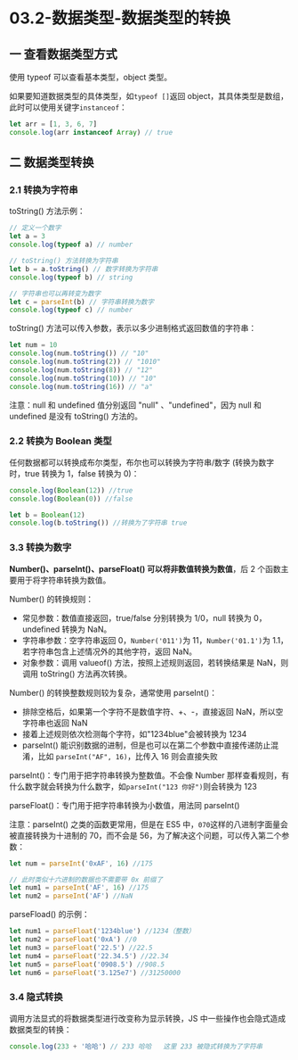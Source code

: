 # 03.2-数据类型-数据类型的转换

## 一 查看数据类型方式

使用 typeof 可以查看基本类型，object 类型。

如果要知道数据类型的具体类型，如`typeof []`返回 object，其具体类型是数组，此时可以使用关键字`instanceof`：

```js
let arr = [1, 3, 6, 7]
console.log(arr instanceof Array) // true
```

## 二 数据类型转换

### 2.1 转换为字符串

toString() 方法示例：

```js
// 定义一个数字
let a = 3
console.log(typeof a) // number

// toString() 方法转换为字符串
let b = a.toString() // 数字转换为字符串
console.log(typeof b) // string

// 字符串也可以再转变为数字
let c = parseInt(b) // 字符串转换为数字
console.log(typeof c) // number
```

toString() 方法可以传入参数，表示以多少进制格式返回数值的字符串：

```js
let num = 10
console.log(num.toString()) // "10"
console.log(num.toString(2)) // "1010"
console.log(num.toString(8)) // "12"
console.log(num.toString(10)) // "10"
console.log(num.toString(16)) // "a"
```

注意：null 和 undefined 值分别返回 "null" 、"undefined"，因为 null 和 undefined 是没有 toString() 方法的。

### 2.2 转换为 Boolean 类型

任何数据都可以转换成布尔类型，布尔也可以转换为字符串/数字 (转换为数字时，true 转换为 1，false 转换为 0)：

```js
console.log(Boolean(12)) //true
console.log(Boolean(0)) //false

let b = Boolean(12)
console.log(b.toString()) //转换为了字符串 true
```

### 3.3 转换为数字

**Number()、parseInt()、parseFloat() 可以将非数值转换为数值**，后 2 个函数主要用于将字符串转换为数值。

Number() 的转换规则：

- 常见参数：数值直接返回，true/false 分别转换为 1/0，null 转换为 0，undefined 转换为 NaN。
- 字符串参数：空字符串返回 0，`Number('011')`为 11，`Number('01.1')`为 1.1，若字符串包含上述情况外的其他字符，返回 NaN。
- 对象参数：调用 valueof() 方法，按照上述规则返回，若转换结果是 NaN，则调用 toString() 方法再次转换。

Number() 的转换整数规则较为复杂，通常使用 parseInt()：

- 排除空格后，如果第一个字符不是数值字符、+、-，直接返回 NaN，所以空字符串也返回 NaN
- 接着上述规则依次检测每个字符，如"1234blue"会被转换为 1234
- parseInt() 能识别数据的进制，但是也可以在第二个参数中直接传递防止混淆，比如 `parseInt("AF", 16)`，比传入 16 则会直接失败

parseInt()：专门用于把字符串转换为整数值。不会像 Number 那样查看规则，有什么数字就会转换为什么数字，如`parseInt("123 你好")`则会转换为 123

parseFloat()：专门用于把字符串转换为小数值，用法同 parseInt()

注意：parseInt() 之类的函数更常用，但是在 ES5 中，`070`这样的八进制字面量会被直接转换为十进制的 70，而不会是 56，为了解决这个问题，可以传入第二个参数：

```js
let num = parseInt('0xAF', 16) //175

// 此时类似十六进制的数据也不需要带 0x 前缀了
let num1 = parseInt('AF', 16) //175
let num2 = parseInt('AF') //NaN
```

parseFload() 的示例：

```js
let num1 = parseFloat('1234blue') //1234（整数）
let num2 = parseFloat('0xA') //0
let num3 = parseFloat('22.5') //22.5
let num4 = parseFloat('22.34.5') //22.34
let num5 = parseFloat('0908.5') //908.5
let num6 = parseFloat('3.125e7') //31250000
```

### 3.4 隐式转换

调用方法显式的将数据类型进行改变称为显示转换，JS 中一些操作也会隐式造成数据类型的转换：

```js
console.log(233 + '哈哈') // 233 哈哈   这里 233 被隐式转换为了字符串
```

